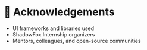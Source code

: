 # 🙏 Acknowledgements

- UI frameworks and libraries used
- ShadowFox Internship organizers
- Mentors, colleagues, and open-source communities
